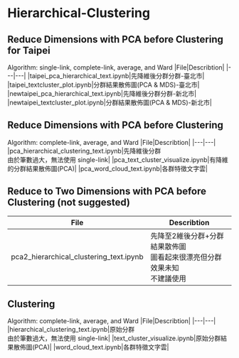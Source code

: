 # Hierarchical-Clustering

## Reduce Dimensions with PCA before Clustering for Taipei
Algorithm: single-link, complete-link, average, and Ward
|File|Describtion|
|---|---|
|taipei_pca_hierarchical_text.ipynb|先降維後分群分群-臺北市|
|taipei_textcluster_plot.ipynb|分群結果散佈圖(PCA & MDS)-臺北市|
|newtaipei_pca_hierarchical_text.ipynb|先降維後分群分群-新北市|
|newtaipei_textcluster_plot.ipynb|分群結果散佈圖(PCA & MDS)-新北市|

## Reduce Dimensions with PCA before Clustering
Algorithm: complete-link, average, and Ward
|File|Describtion|
|---|---|
|pca_hierarchical_clustering_text.ipynb|先降維後分群<br/>由於筆數過大，無法使用 single-link|
|pca_text_cluster_visualize.ipynb|有降維的分群結果散佈圖(PCA)|
|pca_word_cloud_text.ipynb|各群特徵文字雲|

## Reduce to  Two Dimensions with PCA before Clustering (not suggested)
|File|Describtion|
|---|---|
|pca2_hierarchical_clustering_text.ipynb|先降至2維後分群+分群結果散佈圖<br/>圖看起來很漂亮但分群效果未知<br/>不建議使用|

## Clustering
Algorithm: complete-link, average, and Ward
|File|Describtion|
|---|---|
|hierarchical_clustering_text.ipynb|原始分群<br/>由於筆數過大，無法使用 single-link|
|text_cluster_visualize.ipynb|原始分群結果散佈圖(PCA)|
|word_cloud_text.ipynb|各群特徵文字雲|


